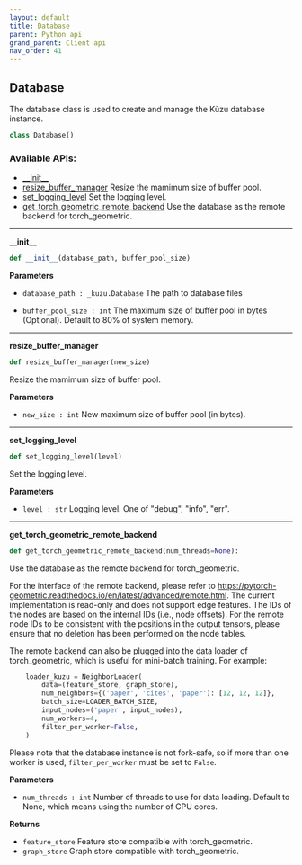 ```yaml
---
layout: default
title: Database
parent: Python api
grand_parent: Client api
nav_order: 41
---
```


<a id="database.Database"></a>

## Database
The database class is used to create and manage the Kùzu database instance.

```python
class Database()
```

### Available APIs:
* [\_\_init\_\_](#database.Database.__init__)
* [resize\_buffer\_manager](#database.Database.resize_buffer_manager) Resize the mamimum size of buffer pool.
* [set\_logging\_level](#database.Database.set_logging_level) Set the logging level.
* [get\_torch\_geometric\_remote\_backend](#database.Database.get_torch_geometric_remote_backend) Use the database as the remote backend for torch_geometric. 

----

<a id="database.Database.__init__"></a>

**\_\_init\_\_**

```python
def __init__(database_path, buffer_pool_size)
```

**Parameters**
- `database_path : _kuzu.Database` The path to database files

- `buffer_pool_size : int` The maximum size of buffer pool in bytes (Optional). Default to 80% of system memory.

-------

<a id="database.Database.resize_buffer_manager"></a>

**resize\_buffer\_manager**

```python
def resize_buffer_manager(new_size)
```

Resize the mamimum size of buffer pool.

**Parameters**
- `new_size : int` New maximum size of buffer pool (in bytes).

-------

<a id="database.Database.set_logging_level"></a>

**set\_logging\_level**

```python
def set_logging_level(level)
```

Set the logging level.

**Parameters**
- `level : str` Logging level. One of "debug", "info", "err".

-------

<a id="database.Database.get_torch_geometric_remote_backend"></a>
**get\_torch\_geometric\_remote\_backend**

```python
def get_torch_geometric_remote_backend(num_threads=None):
```

Use the database as the remote backend for torch_geometric. 

For the interface of the remote backend, please refer to 
https://pytorch-geometric.readthedocs.io/en/latest/advanced/remote.html.
The current implementation is read-only and does not support edge features. The IDs of the nodes are based on the internal IDs (i.e., node offsets). For the remote node IDs to be consistent with the positions in the output tensors, please ensure that no deletion has been performed on the node tables. 

The remote backend can also be plugged into the data loader of torch_geometric, which is useful for mini-batch training. For example:

```python
    loader_kuzu = NeighborLoader(
        data=(feature_store, graph_store),
        num_neighbors={('paper', 'cites', 'paper'): [12, 12, 12]},
        batch_size=LOADER_BATCH_SIZE,
        input_nodes=('paper', input_nodes),
        num_workers=4,
        filter_per_worker=False,
    )
```
        
Please note that the database instance is not fork-safe, so if more than one worker is used, `filter_per_worker` must be set to `False`.

**Parameters**
- `num_threads : int` Number of threads to use for data loading. Default to None, which means using the number of CPU cores.

**Returns**
- `feature_store` Feature store compatible with torch_geometric.
- `graph_store` Graph store compatible with torch_geometric.
